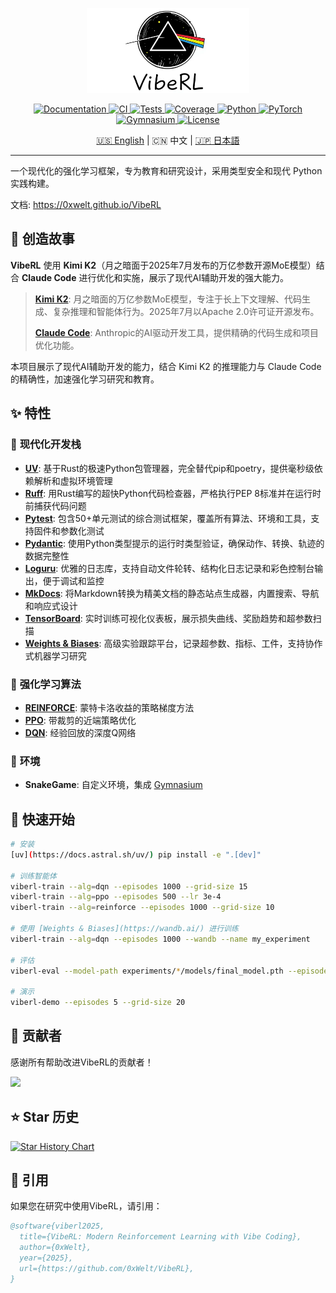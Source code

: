 <p align="center">
  <img src="docs/VibeRL LOGO.png" alt="VibeRL Logo" width="260"/>
</p>

<p align="center">
  <a href="https://0xwelt.github.io/VibeRL/">
    <img src="https://img.shields.io/badge/docs-0xwelt.github.io%2FVibeRL-blue" alt="Documentation"/>
  </a>
  <a href="https://github.com/0xWelt/VibeRL/actions">
    <img src="https://img.shields.io/github/actions/workflow/status/0xWelt/VibeRL/docs.yml?branch=main" alt="CI"/>
  </a>
  <a href="https://github.com/0xWelt/VibeRL/actions/workflows/pytest.yml">
    <img src="https://img.shields.io/github/actions/workflow/status/0xWelt/VibeRL/pytest.yml?branch=main" alt="Tests"/>
  </a>
  <a href="https://codecov.io/gh/0xWelt/VibeRL">
    <img src="https://img.shields.io/codecov/c/github/0xWelt/VibeRL" alt="Coverage"/>
  </a>
  <a href="https://www.python.org/downloads/">
    <img src="https://img.shields.io/badge/python-3.12+-3776ab" alt="Python"/>
  </a>
  <a href="https://pytorch.org/">
    <img src="https://img.shields.io/badge/PyTorch-ee4c2c" alt="PyTorch"/>
  </a>
  <a href="https://gymnasium.farama.org/">
    <img src="https://img.shields.io/badge/Gymnasium-008000" alt="Gymnasium"/>
  </a>
  <a href="https://opensource.org/licenses/MIT">
    <img src="https://img.shields.io/badge/license-MIT-green" alt="License"/>
  </a>
</p>

<p align="center">
  <a href="./README.md">🇺🇸 English</a> | 🇨🇳 中文 | <a href="./README.ja.md">🇯🇵 日本語</a>
</p>

---

一个现代化的强化学习框架，专为教育和研究设计，采用类型安全和现代 Python 实践构建。

文档: https://0xwelt.github.io/VibeRL

## 🤖 创造故事

**VibeRL** 使用 **Kimi K2**（月之暗面于2025年7月发布的万亿参数开源MoE模型）结合 **Claude Code** 进行优化和实施，展示了现代AI辅助开发的强大能力。

> **[Kimi K2](https://github.com/MoonshotAI/Kimi-K2)**: 月之暗面的万亿参数MoE模型，专注于长上下文理解、代码生成、复杂推理和智能体行为。2025年7月以Apache 2.0许可证开源发布。
>
> **[Claude Code](https://claude.ai/code)**: Anthropic的AI驱动开发工具，提供精确的代码生成和项目优化功能。

本项目展示了现代AI辅助开发的能力，结合 Kimi K2 的推理能力与 Claude Code 的精确性，加速强化学习研究和教育。

## ✨ 特性

### 🔧 **现代化开发栈**
- **[UV](https://docs.astral.sh/uv/)**: 基于Rust的极速Python包管理器，完全替代pip和poetry，提供毫秒级依赖解析和虚拟环境管理
- **[Ruff](https://docs.astral.sh/ruff/)**: 用Rust编写的超快Python代码检查器，严格执行PEP 8标准并在运行时前捕获代码问题
- **[Pytest](https://docs.pytest.org/)**: 包含50+单元测试的综合测试框架，覆盖所有算法、环境和工具，支持固件和参数化测试
- **[Pydantic](https://docs.pydantic.dev/)**: 使用Python类型提示的运行时类型验证，确保动作、转换、轨迹的数据完整性
- **[Loguru](https://loguru.readthedocs.io/)**: 优雅的日志库，支持自动文件轮转、结构化日志记录和彩色控制台输出，便于调试和监控
- **[MkDocs](https://www.mkdocs.org/)**: 将Markdown转换为精美文档的静态站点生成器，内置搜索、导航和响应式设计
- **[TensorBoard](https://www.tensorflow.org/tensorboard)**: 实时训练可视化仪表板，展示损失曲线、奖励趋势和超参数扫描
- **[Weights & Biases](https://wandb.ai/)**: 高级实验跟踪平台，记录超参数、指标、工件，支持协作式机器学习研究

### 🤖 **强化学习算法**
- **[REINFORCE](https://pytorch.org/tutorials/intermediate/reinforcement_q_learning.html)**: 蒙特卡洛收益的策略梯度方法
- **[PPO](https://arxiv.org/abs/1707.06347)**: 带裁剪的近端策略优化
- **[DQN](https://www.nature.com/articles/nature14236)**: 经验回放的深度Q网络

### 🐍 **环境**
- **SnakeGame**: 自定义环境，集成 [Gymnasium](https://gymnasium.farama.org/)

## 🎯 快速开始

```bash
# 安装
[uv](https://docs.astral.sh/uv/) pip install -e ".[dev]"

# 训练智能体
viberl-train --alg=dqn --episodes 1000 --grid-size 15
viberl-train --alg=ppo --episodes 500 --lr 3e-4
viberl-train --alg=reinforce --episodes 1000 --grid-size 10

# 使用 [Weights & Biases](https://wandb.ai/) 进行训练
viberl-train --alg=dqn --episodes 1000 --wandb --name my_experiment

# 评估
viberl-eval --model-path experiments/*/models/final_model.pth --episodes 10

# 演示
viberl-demo --episodes 5 --grid-size 20
```

## 🤝 贡献者

感谢所有帮助改进VibeRL的贡献者！

<a href="https://github.com/0xWelt/VibeRL/graphs/contributors">
  <img src="https://contrib.rocks/image?repo=0xWelt/VibeRL" />
</a>

## ⭐ Star 历史

[![Star History Chart](https://api.star-history.com/svg?repos=0xWelt/VibeRL&type=Date)](https://star-history.com/#0xWelt/VibeRL&Date)

## 📖 引用

如果您在研究中使用VibeRL，请引用：

```bibtex
@software{viberl2025,
  title={VibeRL: Modern Reinforcement Learning with Vibe Coding},
  author={0xWelt},
  year={2025},
  url={https://github.com/0xWelt/VibeRL},
}
```
